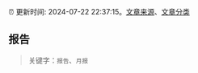 :alarm_clock: 更新时间: 2024-07-22 22:37:15。[文章来源](/README.md)、[文章分类](/TAGS.md)

## 报告


> 关键字：`报告`、`月报`



